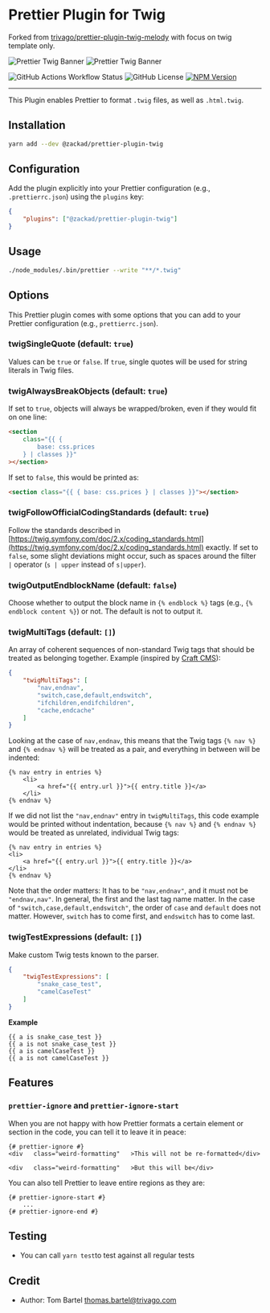 # Prettier Plugin for Twig

Forked from [trivago/prettier-plugin-twig-melody](https://github.com/trivago/prettier-plugin-twig-melody) with focus on twig template only.

![Prettier Twig Banner](./logo/wide-dark.svg#gh-dark-mode-only)
![Prettier Twig Banner](./logo/wide-light.svg#gh-light-mode-only)

![GitHub Actions Workflow Status](https://img.shields.io/github/actions/workflow/status/zackad/prettier-plugin-twig-melody/ci.yaml?branch=master&style=for-the-badge&logo=github)
![GitHub License](https://img.shields.io/github/license/zackad/prettier-plugin-twig-melody?style=for-the-badge)
[![NPM Version](https://img.shields.io/npm/v/%40zackad%2Fprettier-plugin-twig?style=for-the-badge&logo=npm)](https://www.npmjs.com/package/@zackad/prettier-plugin-twig)

---

This Plugin enables Prettier to format `.twig` files, as well as `.html.twig`.

## Installation

```bash
yarn add --dev @zackad/prettier-plugin-twig
```

## Configuration

Add the plugin explicitly into your Prettier configuration (e.g., `.prettierrc.json`) using the `plugins` key:

```json
{
    "plugins": ["@zackad/prettier-plugin-twig"]
}
```

## Usage

```bash
./node_modules/.bin/prettier --write "**/*.twig"
```

## Options

This Prettier plugin comes with some options that you can add to your Prettier configuration (e.g., `prettierrc.json`).

### twigSingleQuote (default: `true`)

Values can be `true` or `false`. If `true`, single quotes will be used for string literals in Twig files.

### twigAlwaysBreakObjects (default: `true`)

If set to `true`, objects will always be wrapped/broken, even if they would fit on one line:

```html
<section
    class="{{ {
        base: css.prices
    } | classes }}"
></section>
```

If set to `false`, this would be printed as:

```html
<section class="{{ { base: css.prices } | classes }}"></section>
```

### twigFollowOfficialCodingStandards (default: `true`)

Follow the standards described in [https://twig.symfony.com/doc/2.x/coding_standards.html](https://twig.symfony.com/doc/2.x/coding_standards.html) exactly. If set to `false`, some slight deviations might occur, such as spaces around the filter `|` operator (`s | upper` instead of `s|upper`).

### twigOutputEndblockName (default: `false`)

Choose whether to output the block name in `{% endblock %}` tags (e.g., `{% endblock content %}`) or not. The default is not to output it.

### twigMultiTags (default: `[]`)

An array of coherent sequences of non-standard Twig tags that should be treated as belonging together. Example (inspired by [Craft CMS](https://docs.craftcms.com/v2/templating/nav.html)):

```json
{
    "twigMultiTags": [
        "nav,endnav",
        "switch,case,default,endswitch",
        "ifchildren,endifchildren",
        "cache,endcache"
    ]
}
```

Looking at the case of `nav,endnav`, this means that the Twig tags `{% nav %}` and `{% endnav %}` will be treated as a pair, and everything in between will be indented:

```twig
{% nav entry in entries %}
    <li>
        <a href="{{ entry.url }}">{{ entry.title }}</a>
    </li>
{% endnav %}
```

If we did not list the `"nav,endnav"` entry in `twigMultiTags`, this code example would be printed without indentation, because `{% nav %}` and `{% endnav %}` would be treated as unrelated, individual Twig tags:

```twig
{% nav entry in entries %}
<li>
    <a href="{{ entry.url }}">{{ entry.title }}</a>
</li>
{% endnav %}
```

Note that the order matters: It has to be `"nav,endnav"`, and it must not be `"endnav,nav"`. In general, the first and the last tag name matter. In the case of `"switch,case,default,endswitch"`, the order of `case` and `default` does not matter. However, `switch` has to come first, and `endswitch` has to come last.

### twigTestExpressions (default: `[]`)

Make custom Twig tests known to the parser.

```json
{
    "twigTestExpressions": [
        "snake_case_test",
        "camelCaseTest"
    ]
}
```

__Example__
```twig
{{ a is snake_case_test }}
{{ a is not snake_case_test }}
{{ a is camelCaseTest }}
{{ a is not camelCaseTest }}
```

## Features

### `prettier-ignore` and `prettier-ignore-start`

When you are not happy with how Prettier formats a certain element or section in the code, you can tell it to leave it in peace:

```
{# prettier-ignore #}
<div   class="weird-formatting"   >This will not be re-formatted</div>

<div   class="weird-formatting"   >But this will be</div>
```

You can also tell Prettier to leave entire regions as they are:

```
{# prettier-ignore-start #}
    ...
{# prettier-ignore-end #}
```

## Testing

-   You can call `yarn test`to test against all regular tests

## Credit

-   Author: Tom Bartel <thomas.bartel@trivago.com>
